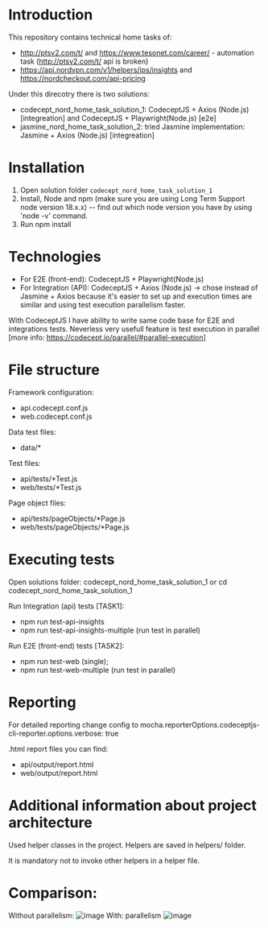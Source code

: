 # Introduction

This repository contains technical home tasks of:
 - http://ptsv2.com/t/ and https://www.tesonet.com/career/ - automation task (http://ptsv2.com/t/ api is broken)
 - https://api.nordvpn.com/v1/helpers/ips/insights and https://nordcheckout.com/api-pricing

Under this direcotry there is two solutions: 
- codecept_nord_home_task_solution_1: CodeceptJS + Axios (Node.js) [integreation] and CodeceptJS + Playwright(Node.js) [e2e]
- jasmine_nord_home_task_solution_2: tried Jasmine implementation: Jasmine + Axios (Node.js) [integreation]

# Installation
1. Open solution folder `codecept_nord_home_task_solution_1`
2. Install, Node and npm (make sure you are using Long Term Support node version 18.x.x)
   -- find out which node version you have by using 'node -v' command.
3. Run npm install

# Technologies
- For E2E (front-end): CodeceptJS + Playwright(Node.js)
- For Integration (API): CodeceptJS + Axios (Node.js) -> chose instead of Jasmine + Axios because it's easier to set up and execution times are similar and using test execution parallelism faster.

With CodeceptJS I have ability to write same code base for E2E and integrations tests.
Neverless very usefull feature is test execution in parallel [more info: https://codecept.io/parallel/#parallel-execution]

# File structure
Framework configuration:
- api.codecept.conf.js
- web.codecept.conf.js

Data test files:
- data/*

Test files:
- api/tests/*Test.js
- web/tests/*Test.js

Page object files:
- api/tests/pageObjects/*Page.js
- web/tests/pageObjects/*Page.js

# Executing tests

Open solutions folder: 
   codecept_nord_home_task_solution_1 or cd codecept_nord_home_task_solution_1

Run Integration (api) tests [TASK1]:
- npm run test-api-insights
- npm run test-api-insights-multiple (run test in parallel)

Run E2E (front-end) tests [TASK2]:
- npm run test-web (single); 
- npm run test-web-multiple (run test in parallel)


# Reporting

For detailed reporting change config to mocha.reporterOptions.codeceptjs-cli-reporter.options.verbose: true

.html report files you can find:
- api/output/report.html
- web/output/report.html

# Additional information about project architecture

Used helper classes in the project. Helpers are saved in helpers/ folder.

It is mandatory not to invoke other helpers in a helper file.

# Comparison: 
Without parallelism:
![image](https://user-images.githubusercontent.com/21289471/205599174-32877c84-c366-45f7-be51-bead3b28c767.png)
With: parallelism
![image](https://user-images.githubusercontent.com/21289471/205599468-ec6d2728-7d5f-46a4-8ebc-ea6843efd707.png)
